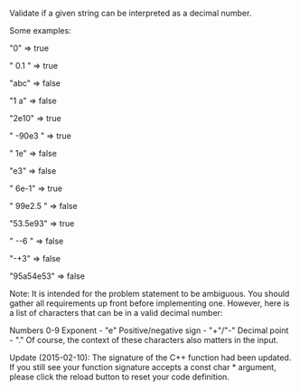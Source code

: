 Validate if a given string can be interpreted as a decimal number.

Some examples:

"0" => true

" 0.1 " => true

"abc" => false

"1 a" => false

"2e10" => true

" -90e3   " => true

" 1e" => false

"e3" => false

" 6e-1" => true

" 99e2.5 " => false

"53.5e93" => true

" --6 " => false

"-+3" => false

"95a54e53" => false

Note: It is intended for the problem statement to be ambiguous. You should gather all requirements up front before implementing one. However, here is a list of characters that can be in a valid decimal number:

Numbers 0-9
Exponent - "e"
Positive/negative sign - "+"/"-"
Decimal point - "."
Of course, the context of these characters also matters in the input.

Update (2015-02-10):
The signature of the C++ function had been updated. If you still see your function signature accepts a const char * argument, please click the reload button to reset your code definition.
